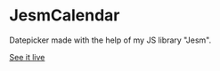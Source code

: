 # JesmCalendar

Datepicker made with the help of my JS library "Jesm".

[See it live](http://jszablevski.github.io/JesmCalendar/example/index.html)